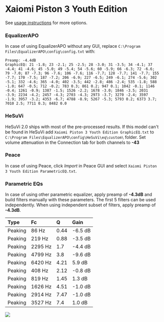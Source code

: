 # Xaiomi Piston 3 Youth Edition
See [usage instructions](https://github.com/jaakkopasanen/AutoEq#usage) for more options.

### EqualizerAPO
In case of using EqualizerAPO without any GUI, replace `C:\Program Files\EqualizerAPO\config\config.txt`
with:
```
Preamp: -4.4dB
GraphicEQ: 21 -1.8; 23 -2.1; 25 -2.5; 28 -3.0; 31 -3.5; 34 -4.1; 37 -4.4; 41 -4.6; 45 -5.0; 49 -5.4; 54 -5.6; 60 -5.9; 66 -6.3; 72 -6.6; 79 -7.0; 87 -7.3; 96 -7.6; 106 -7.6; 116 -7.7; 128 -7.7; 141 -7.7; 155 -7.7; 170 -7.5; 187 -7.2; 206 -6.9; 227 -6.5; 249 -6.1; 274 -5.6; 302 -5.1; 332 -4.6; 365 -4.0; 402 -3.5; 442 -2.8; 486 -2.4; 535 -1.8; 588 -1.0; 647 -0.5; 712 -0.2; 783 0.3; 861 0.2; 947 0.1; 1042 -0.1; 1146 -0.4; 1261 -0.9; 1387 -1.5; 1526 -2.2; 1678 -3.0; 1846 -3.5; 2031 -3.9; 2234 -4.2; 2457 -4.3; 2703 -4.3; 2973 -3.7; 3270 -2.4; 3597 -1.9; 3957 -3.2; 4353 -6.7; 4788 -8.9; 5267 -5.3; 5793 0.2; 6373 3.7; 7010 2.5; 7711 0.3; 8482 0.0
```

### HeSuVi
HeSuVi 2.0 ships with most of the pre-processed results. If this model can't be found in HeSuVi add
`Xaiomi Piston 3 Youth Edition GraphicEQ.txt` to `C:\Program Files\EqualizerAPO\config\HeSuVi\eq\custom\` folder.
Set volume attenuation in the Connection tab for both channels to **-43**

### Peace
In case of using Peace, click *Import* in Peace GUI and select `Xaiomi Piston 3 Youth Edition ParametricEQ.txt`.

### Parametric EQs
In case of using other parametric equalizer, apply preamp of **-4.3dB** and build filters manually
with these parameters. The first 5 filters can be used independently.
When using independent subset of filters, apply preamp of **-4.3dB**.

| Type    | Fc      |    Q | Gain    |
|:--------|:--------|:-----|:--------|
| Peaking | 86 Hz   | 0.44 | -6.5 dB |
| Peaking | 219 Hz  | 0.88 | -3.5 dB |
| Peaking | 2295 Hz | 1.7  | -4.4 dB |
| Peaking | 4799 Hz | 3.8  | -9.6 dB |
| Peaking | 6420 Hz | 4.21 | 5.9 dB  |
| Peaking | 408 Hz  | 2.12 | -0.8 dB |
| Peaking | 819 Hz  | 1.45 | 1.3 dB  |
| Peaking | 1626 Hz | 4.51 | -1.0 dB |
| Peaking | 2914 Hz | 7.47 | -1.0 dB |
| Peaking | 3527 Hz | 7.4  | 1.0 dB  |

![](https://raw.githubusercontent.com/jaakkopasanen/AutoEq/master/results/innerfidelity/sbaf-serious/Xaiomi%20Piston%203%20Youth%20Edition/Xaiomi%20Piston%203%20Youth%20Edition.png)
